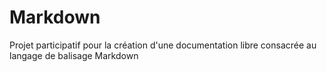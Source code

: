 # Markdown

Projet participatif pour la création d'une documentation libre consacrée au langage de balisage Markdown